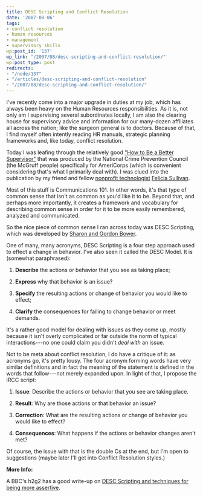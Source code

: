 ```yaml
---
title: DESC Scripting and Conflict Resolution
date: '2007-08-06'
tags:
- conflict resolution
- human resources
- management
- supervisory skills
wp:post_id: '137'
wp_link: "/2007/08/desc-scripting-and-conflict-resolution/"
wp:post_type: post
redirects:
- "/node/137"
- "/articles/desc-scripting-and-conflict-resolution"
- "/2007/08/desc-scripting-and-conflict-resolution/"
---
```


I've recently come into a major upgrade in duties at my job, which has always been heavy on the Human Resources responsibilities. As it is, not only am I supervising several subordinates locally, I am also the clearing house for supervisory advice and information for our many-dozen affiliates all across the nation; like the surgeon general is to doctors. Because of that, I find myself often intently reading HR manuals, strategic planning frameworks and, like today, conflict resolution.

Today I was leafing through the relatively good ["How to Be a Better Supervisor"](http://nationalserviceresources.org/resources/online_pubs/program_management/) that was produced by the National Crime Prevention Council (the McGruff people) specifically for AmeriCorps (which is convenient considering that's what I primarily deal with). I was clued into the publication by my friend and fellow [nonprofit technologist](http://organizerscollaborative.org/staff) [Felicia Sullivan](http://www.feliciasullivan.net/).

Most of this stuff is Communications 101. In other words, it's that type of common sense that isn't as common as you'd like it to be. Beyond that, and perhaps more importantly, it creates a framework and vocabulary for describing common sense in order for it to be more easily remembered, analyzed and communicated.

So the nice piece of common sense I ran across today was DESC Scripting, which was developed by [Sharon and Gordon Bower](http://www.amazon.ca/Asserting-Yourself-Practical-Positive-Change/dp/0738209716).

One of many, many acronyms, DESC Scripting is a four step approach used to effect a change in behavior. I've also seen it called the DESC Model. It is (somewhat paraphrased):

1. **Describe** the actions or behavior that you see as taking place;

2. **Express** why that behavior is an issue?

3. **Specify** the resulting actions or change of behavior you would like to effect;

4. **Clarify** the consequences for failing to change behavior or meet demands.

It's a rather good model for dealing with issues as they come up, mostly because it isn't overly complicated or far outside the norm of typical interactions---no one could claim you didn't _deal with_ an issue.

Not to be meta about conflict resolution, I do have a critique of it: as acronyms go, it's pretty lousy. The four acronym forming words have very similar definitions and in fact the meaning of the statement is defined in the words that follow---not merely expanded upon. In light of that, I propose the IRCC script:

1. **Issue**: Describe the actions or behavior that you see are taking place.

2. **Result**: Why are those actions or that behavior an issue?

3. **Correction**: What are the resulting actions or change of behavior you would like to effect?

4. **Consequences**: What happens if the actions or behavior changes aren't met?

Of course, the issue with that is the double Cs at the end, but I'm open to suggestions (maybe later I'll get into Conflict Resolution styles.)

**More Info:**

A BBC's h2g2 has a good write-up on [DESC Scripting and techniques for being more assertive](http://www.bbc.co.uk/dna/h2g2/A2998551).
